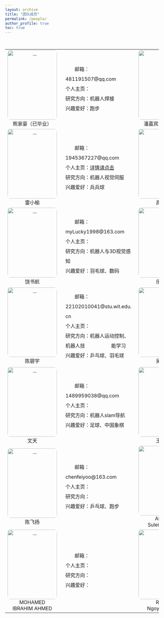 ```yaml
---
layout: archive
title: "团队成员"
permalink: /people/
author_profile: true
toc: true
---
```


<br>
<table>
<!--   -----------第1行 ----------------------  -->
    <tr>
        <td width="17.5%">
            <div style="text-align: center; margin:0 0 0 0;">
                <img align="" width="162px" height="227.15px" style="border-radius: 5% 5% 5% 5%; " src="{{ site.url }}/images/people/熊家豪（已毕业）.jpg" alt="...">
                <br>熊家豪（已毕业）
            </div>
        </td>
        <td width="32%">
            <div style="text-align: left; margin:0 0 0 5%;">
                <p style = "line-height:2; font-size:16px">
                    &nbsp;&nbsp;&nbsp;&nbsp;&nbsp;&nbsp;&nbsp;邮箱：481191507@qq.com<br>
                    个人主页：<br>
                    研究方向：机器人焊接<br>
                    兴趣爱好：跑步<br>
                </p>
            </div>
        </td>
        <td width="17.5%">
            <div style="text-align: center; margin:0 0 0 0;">
                <img align="" width="162px" height="227.15px" style="border-radius: 5% 5% 5% 5%;" src="{{ site.url }}/images/people/潘嘉宾（已毕业）.jpg" alt="...">
                <br>潘嘉宾（已毕业）
            </div>
        </td>
        <td width="32%">
            <div style="text-align: left; margin:0 0 0 5%;">
                <p style = "line-height:2; font-size:16px">
                    &nbsp;&nbsp;&nbsp;&nbsp;&nbsp;&nbsp;&nbsp;邮箱：gilbert_pan@outlook.com<br>
                    个人主页：<a href="http://jiabinpan.work/" target="_blank">详情请点击</a><br>
                    研究方向：机器人运动控制、深度学习<br>
                    兴趣爱好：羽毛球、阅读<br>
                </p>
            </div>
        </td>
    </tr>
    <!--   -----------第2行 ----------------------  -->
    <tr>
        <td width="17.5%">
            <div style="text-align: center; margin:0 0 0 0;">
                <img align="" width="162px" height="227.15px" style="border-radius: 5% 5% 5% 5%;" src="{{ site.url }}/images/people/雷小榆.jpg" alt="...">
                <br>雷小榆
            </div>
        </td>
        <td width="32%">
            <div style="text-align: left; margin:0 0 0 5%;">
                <p style = "line-height:2; font-size:16px">
                    &nbsp;&nbsp;&nbsp;&nbsp;&nbsp;&nbsp;&nbsp;邮箱：1945367227@qq.com<br>
                    个人主页：<a href="https://github.com/leixiaoyuasdl" target="_blank">详情请点击</a><br>
                    研究方向：机器人视觉伺服<br>
                    兴趣爱好：兵兵球<br>
                </p>
            </div>
        </td>
        <td width="17.5%">
            <div style="text-align: center; margin:0 0 0 0;">
                <img align="" width="162px" height="227.15px" style="border-radius: 5% 5% 5% 5%; " src="{{ site.url }}/images/people/高志成.jpg" alt="...">
                <br>高志成
            </div>
        </td>
        <td width="32%">
            <div style="text-align: left; margin:0 0 0 5%;">
                <p style = "line-height:2; font-size:16px">
                    &nbsp;&nbsp;&nbsp;&nbsp;&nbsp;&nbsp;&nbsp;邮箱：529813537@qq.com<br>
                    个人主页：<br>
                    研究方向：机器人加工<br>
                    兴趣爱好：阅读、音乐、运动<br>
                </p>
            </div>
        </td>
    </tr>
<!--   -----------第3行 ----------------------  -->
    <tr>
        <td width="17.5%">
            <div style="text-align: center; margin:0 0 0 0;">
                <img align="" width="162px" height="227.15px" style="border-radius: 5% 5% 5% 5%;" src="{{ site.url }}/images/people/饶书航.jpg" alt="...">
                <br>饶书航
            </div>
        </td>
        <td width="32%">
            <div style="text-align: left; margin:0 0 0 5%;">
                <p style = "line-height:2; font-size:16px">
                    &nbsp;&nbsp;&nbsp;&nbsp;&nbsp;&nbsp;&nbsp;邮箱：myLucky1998@163.com<br>
                    个人主页：<br>
                    研究方向：机器人与3D视觉感知<br>
                    兴趣爱好：羽毛球、数码<br>
                </p>
            </div>
        </td>
        <td width="17.5%">
            <div style="text-align: center; margin:0 0 0 0;">
                <img align="" width="162px" height="227.15px" style="border-radius: 5% 5% 5% 5%; " src="{{ site.url }}/images/people/乐恒韬.png" alt="...">
                <br>乐恒韬
            </div>
        </td>
        <td width="32%">
            <div style="text-align: left; margin:0 0 0 5%;">
                <p style = "line-height:2; font-size:16px">
                    &nbsp;&nbsp;&nbsp;&nbsp;&nbsp;&nbsp;&nbsp;邮箱：22102010012@stu.wit.edu.cn<br>
                    个人主页：<br>
                    研究方向：虚拟惯性里程计<br>
                    兴趣爱好：书法、吉他<br>
                </p>
            </div>
        </td>
    </tr>
    <!--   -----------第4行 ----------------------  -->
    <tr>
        <td width="17.5%">
            <div style="text-align: center; margin:0 0 0 0;">
                <img align="" width="162px" height="227.15px" style="border-radius: 5% 5% 5% 5%;" src="{{ site.url }}/images/people/陈碧宇.jpg" alt="...">
                <br>陈碧宇
            </div>
        </td>
        <td width="32%">
            <div style="text-align: left; margin:0 0 0 5%;">
                <p style = "line-height:2; font-size:16px">
                    &nbsp;&nbsp;&nbsp;&nbsp;&nbsp;&nbsp;&nbsp;邮箱：22102010041@stu.wit.edu.cn<br>
                    个人主页：<br>
                    研究方向：机器人运动控制、机器人技 
                    &nbsp;&nbsp;&nbsp;&nbsp;&nbsp;&nbsp;&nbsp;&nbsp;&nbsp;&nbsp;&nbsp;&nbsp;&nbsp;&nbsp;&nbsp;&nbsp;&nbsp;&nbsp;
                    能学习<br>
                    兴趣爱好：乒乓球、羽毛球<br>
                </p>
            </div>
        </td>
        <td width="17.5%">
            <div style="text-align: center; margin:0 0 0 0;">
                <img align="" width="162px" height="227.15px" style="border-radius: 5% 5% 5% 5%; " src="{{ site.url }}/images/people/吴松林.jpg" alt="...">
                <br>吴松林
            </div>
        </td>
        <td width="32%">
            <div style="text-align: left; margin:0 0 0 5%;">
                <p style = "line-height:2; font-size:16px">
                    &nbsp;&nbsp;&nbsp;&nbsp;&nbsp;&nbsp;&nbsp;邮箱：824342197@qq.com<br>
                    个人主页：<br>
                    研究方向：机器学习、机器人技能学习<br>
                    兴趣爱好：羽毛球<br>
                </p>
            </div>
        </td>
    </tr>
    <!--   -----------第5行 ----------------------  -->
    <tr>
        <td width="17.5%">
            <div style="text-align: center; margin:0 0 0 0;">
                <img align="" width="162px" height="227.15px" style="border-radius: 5% 5% 5% 5%;" src="{{ site.url }}/images/people/文天.jpg" alt="...">
                <br>文天
            </div>
        </td>
        <td width="32%">
            <div style="text-align: left; margin:0 0 0 5%;">
                <p style = "line-height:2; font-size:16px">
                    &nbsp;&nbsp;&nbsp;&nbsp;&nbsp;&nbsp;&nbsp;邮箱：1489959038@qq.com<br>
                    个人主页：<br>
                    研究方向：机器人slam导航<br>
                    兴趣爱好：足球、中国象棋<br>
                </p>
            </div>
        </td>
        <td width="17.5%">
            <div style="text-align: center; margin:0 0 0 0;">
                <img align="" width="162px" height="227.15px" style="border-radius: 5% 5% 5% 5%; " src="{{ site.url }}/images/people/王法福.png" alt="...">
                <br>王法福
            </div>
        </td>
        <td width="32%">
            <div style="text-align: left; margin:0 0 0 5%;">
                <p style = "line-height:2; font-size:16px">
                    &nbsp;&nbsp;&nbsp;&nbsp;&nbsp;&nbsp;&nbsp;邮箱：2946294893@qq.com<br>
                    个人主页：<br>
                    研究方向：<br>
                    兴趣爱好：跑步、电影、数码<br>
                </p>
            </div>
        </td>
    </tr>
    <!--   -----------第6行 ----------------------  -->
    <tr>
        <td width="17.5%">
            <div style="text-align: center; margin:0 0 0 0;">
                <img align="" width="162px" height="227.15px" style="border-radius: 5% 5% 5% 5%;" src="{{ site.url }}/images/people/陈飞扬.jpg" alt="...">
                <br>陈飞扬
            </div>
        </td>
        <td width="32%">
            <div style="text-align: left; margin:0 0 0 5%;">
                <p style = "line-height:2; font-size:16px">
                    &nbsp;&nbsp;&nbsp;&nbsp;&nbsp;&nbsp;&nbsp;邮箱：chenfeiyoo@163.com<br>
                    个人主页：<br>
                    研究方向：<br>
                    兴趣爱好：乒乓球、跑步<br>
                </p>
            </div>
        </td>
        <td width="17.5%">
            <div style="text-align: center; margin:0 0 0 0;">
                <img align="" width="162px" height="227.15px" style="border-radius: 5% 5% 5% 5%;" src="{{ site.url }}/images/people/Ahmed Suleiman Ally.jpg" alt="...">
                <br>Ahmed <br>Suleiman Ally
            </div>
        </td>
        <td width="32%">
            <div style="text-align: left; margin:0 0 0 5%;">
                <p style = "line-height:2; font-size:16px">
                    &nbsp;&nbsp;&nbsp;&nbsp;&nbsp;&nbsp;&nbsp;邮箱：<br>
                    个人主页：<br>
                    研究方向：<br>
                    兴趣爱好：<br>
                </p>
            </div>
        </td>
    </tr>
    <!--   -----------第7行 ----------------------  -->
    <tr>
        <td width="17.5%">
            <div style="text-align: center; margin:0 0 0 0;">
                <img align="" width="162px" height="227.15px" style="border-radius: 5% 5% 5% 5%; " src="{{ site.url }}/images/people/MOHAMED IBRAHIM AHMED.jpg" alt="...">
                <br>MOHAMED <br>IBRAHIM AHMED
            </div>
        </td>
        <td width="32%">
            <div style="text-align: left; margin:0 0 0 5%;">
                <p style = "line-height:2; font-size:16px">
                    &nbsp;&nbsp;&nbsp;&nbsp;&nbsp;&nbsp;&nbsp;邮箱：<br>
                    个人主页：<br>
                    研究方向：<br>
                    兴趣爱好：<br>
                </p>
            </div>
        </td>
        <td width="17.5%">
            <div style="text-align: center; margin:0 0 0 0;">
                <img align="" width="162.3px" height="227.15px" style="border-radius: 5% 5% 5% 5%;" src="{{ site.url }}/images/people/Ruben Ngoy Mitendo.jpg" alt="...">
                <br>Ruben <br>Ngoy Mitendo
            </div>
        </td>
        <td width="32%">
            <div style="text-align: left; margin:0 0 0 5%;">
                <p style = "line-height:2; font-size:16px">
                    &nbsp;&nbsp;&nbsp;&nbsp;&nbsp;&nbsp;&nbsp;邮箱：<br>
                    个人主页：<br>
                    研究方向：<br>
                    兴趣爱好：<br>
                </p>
            </div>
        </td>
    </tr>
</table>
